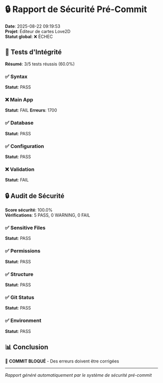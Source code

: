 # 🔒 Rapport de Sécurité Pré-Commit

**Date**: 2025-08-22 09:19:53  
**Projet**: Éditeur de cartes Love2D  
**Statut global**: ❌ ÉCHEC

## 🧪 Tests d'Intégrité

**Résumé**: 3/5 tests réussis (60.0%)

### ✅ Syntax
**Statut**: PASS

### ❌ Main App
**Statut**: FAIL
**Erreurs**: 1700

### ✅ Database
**Statut**: PASS

### ✅ Configuration
**Statut**: PASS

### ❌ Validation
**Statut**: FAIL

## 🔒 Audit de Sécurité

**Score sécurité**: 100.0%  
**Vérifications**: 5 PASS, 0 WARNING, 0 FAIL

### ✅ Sensitive Files
**Statut**: PASS

### ✅ Permissions
**Statut**: PASS

### ✅ Structure
**Statut**: PASS

### ✅ Git Status
**Statut**: PASS

### ✅ Environment
**Statut**: PASS

## 📊 Conclusion

🛑 **COMMIT BLOQUÉ** - Des erreurs doivent être corrigées

---
*Rapport généré automatiquement par le système de sécurité pré-commit*
